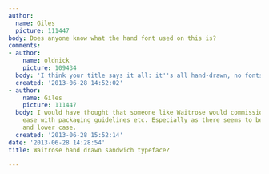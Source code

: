 ```yaml
---
author:
  name: Giles
  picture: 111447
body: Does anyone know what the hand font used on this is?
comments:
- author:
    name: oldnick
    picture: 109434
  body: 'I think your title says it all: it''s all hand-drawn, no fonts involved...'
  created: '2013-06-28 14:52:02'
- author:
    name: Giles
    picture: 111447
  body: I would have thought that someone like Waitrose would commission a font for
    ease with packaging guidelines etc. Especially as there seems to be bold, upper
    and lower case.
  created: '2013-06-28 15:52:14'
date: '2013-06-28 14:28:54'
title: Waitrose hand drawn sandwich typeface?

---
```

